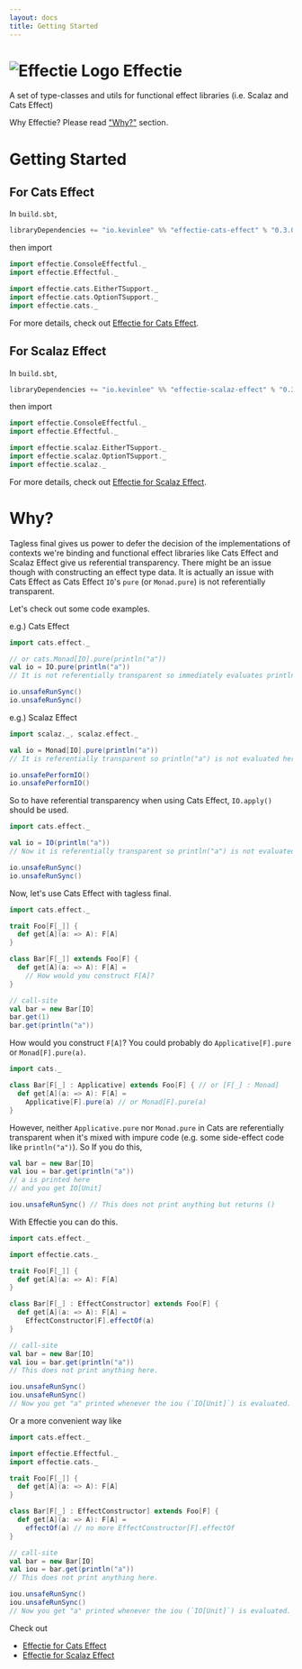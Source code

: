 ```yaml
---
layout: docs
title: Getting Started
---
```


# ![Effectie Logo](/effectie/img/effectie-logo-96x96.png) Effectie
A set of type-classes and utils for functional effect libraries (i.e. Scalaz and Cats Effect)

Why Effectie? Please read ["Why?"](#why) section.

# Getting Started
## For Cats Effect

In `build.sbt`,

```scala
libraryDependencies += "io.kevinlee" %% "effectie-cats-effect" % "0.3.0"
```
then import

```scala
import effectie.ConsoleEffectful._
import effectie.Effectful._

import effectie.cats.EitherTSupport._
import effectie.cats.OptionTSupport._
import effectie.cats._
```

For more details, check out [Effectie for Cats Effect](cats-effect).


## For Scalaz Effect

In `build.sbt`,

```scala
libraryDependencies += "io.kevinlee" %% "effectie-scalaz-effect" % "0.3.0"
```
then import

```scala
import effectie.ConsoleEffectful._
import effectie.Effectful._

import effectie.scalaz.EitherTSupport._
import effectie.scalaz.OptionTSupport._
import effectie.scalaz._
```

For more details, check out [Effectie for Scalaz Effect](scalaz-effect).


# Why?
Tagless final gives us power to defer the decision of the implementations of contexts we're binding and functional effect libraries like Cats Effect and Scalaz Effect give us referential transparency. There might be an issue though with constructing an effect type data. It is actually an issue with Cats Effect as Cats Effect `IO`'s `pure` (or `Monad.pure`) is not referentially transparent. 

Let's check out some code examples.

e.g.) Cats Effect
```scala mdoc:reset-object
import cats.effect._

// or cats.Monad[IO].pure(println("a"))
val io = IO.pure(println("a"))
// It is not referentially transparent so immediately evaluates println("a") 

io.unsafeRunSync()
io.unsafeRunSync()
```

e.g.) Scalaz Effect
```scala mdoc:reset-object
import scalaz._, scalaz.effect._

val io = Monad[IO].pure(println("a"))
// It is referentially transparent so println("a") is not evaluated here.

io.unsafePerformIO()
io.unsafePerformIO()
```

So to have referential transparency when using Cats Effect, `IO.apply()` should be used.
```scala mdoc:reset-object
import cats.effect._

val io = IO(println("a"))
// Now it is referentially transparent so println("a") is not evaluated here. 

io.unsafeRunSync()
io.unsafeRunSync()
```

Now, let's use Cats Effect with tagless final.
```scala
import cats.effect._

trait Foo[F[_]] {
  def get[A](a: => A): F[A]
}

class Bar[F[_]] extends Foo[F] {
  def get[A](a: => A): F[A] =
    // How would you construct F[A]?
}

// call-site
val bar = new Bar[IO]
bar.get(1)
bar.get(println("a"))
```
How would you construct `F[A]`? You could probably do `Applicative[F].pure` or `Monad[F].pure(a)`. 
```scala
import cats._

class Bar[F[_] : Applicative] extends Foo[F] { // or [F[_] : Monad]
  def get[A](a: => A): F[A] =
    Applicative[F].pure(a) // or Monad[F].pure(a)
}
```
However, neither `Applicative.pure` nor `Monad.pure` in Cats are referentially transparent when it's mixed with impure code (e.g. some side-effect code like `println("a")`).
So If you do this,
```scala
val bar = new Bar[IO]
val iou = bar.get(println("a"))
// a is printed here
// and you get IO[Unit]

iou.unsafeRunSync() // This does not print anything but returns ()
```

With Effectie you can do this.
```scala mdoc:reset-object
import cats.effect._

import effectie.cats._

trait Foo[F[_]] {
  def get[A](a: => A): F[A]
}

class Bar[F[_] : EffectConstructor] extends Foo[F] {
  def get[A](a: => A): F[A] =
    EffectConstructor[F].effectOf(a)
}

// call-site
val bar = new Bar[IO]
val iou = bar.get(println("a"))
// This does not print anything here.

iou.unsafeRunSync()
iou.unsafeRunSync()
// Now you get "a" printed whenever the iou (`IO[Unit]`) is evaluated.
```

Or a more convenient way like
```scala mdoc:reset-object
import cats.effect._

import effectie.Effectful._
import effectie.cats._

trait Foo[F[_]] {
  def get[A](a: => A): F[A]
}

class Bar[F[_] : EffectConstructor] extends Foo[F] {
  def get[A](a: => A): F[A] =
    effectOf(a) // no more EffectConstructor[F].effectOf
}

// call-site
val bar = new Bar[IO]
val iou = bar.get(println("a"))
// This does not print anything here.

iou.unsafeRunSync()
iou.unsafeRunSync()
// Now you get "a" printed whenever the iou (`IO[Unit]`) is evaluated.
```

Check out
* [Effectie for Cats Effect](cats-effect)
* [Effectie for Scalaz Effect](scalaz-effect)
